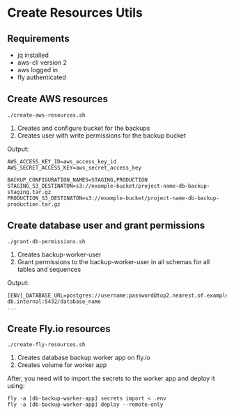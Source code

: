 # Create Resources Utils

## Requirements

- jq installed
- aws-cli version 2
- aws logged in
- fly authenticated

## Create AWS resources

`./create-aws-resources.sh` 

1. Creates and configure bucket for the backups
2. Creates user with write permissions for the backup bucket

Output:

```
AWS_ACCESS_KEY_ID=aws_access_key_id
AWS_SECRET_ACCESS_KEY=aws_secret_access_key

BACKUP_CONFIGURATION_NAMES=STAGING,PRODUCTION
STAGING_S3_DESTINATON=s3://example-bucket/project-name-db-backup-staging.tar.gz
PRODUCTION_S3_DESTINATON=s3://example-bucket/project-name-db-backup-production.tar.gz
```

## Create database user and grant permissions

`./grant-db-permissions.sh`

1. Creates backup-worker-user
2. Grant permissions to the backup-worker-user in all schemas for all tables and sequences

Output:

```
[ENV]_DATABASE_URL=postgres://username:password@top2.nearest.of.example-db.internal:5432/database_name
...
```

## Create Fly.io resources

`./create-fly-resources.sh`

1. Creates database backup worker app on fly.io
2. Creates volume for worker app

After, you need will to import the secrets to the worker app and deploy it using:

```
fly -a [db-backup-worker-app] secrets import < .env
fly -a [db-backup-worker-app] deploy --remote-only
```

